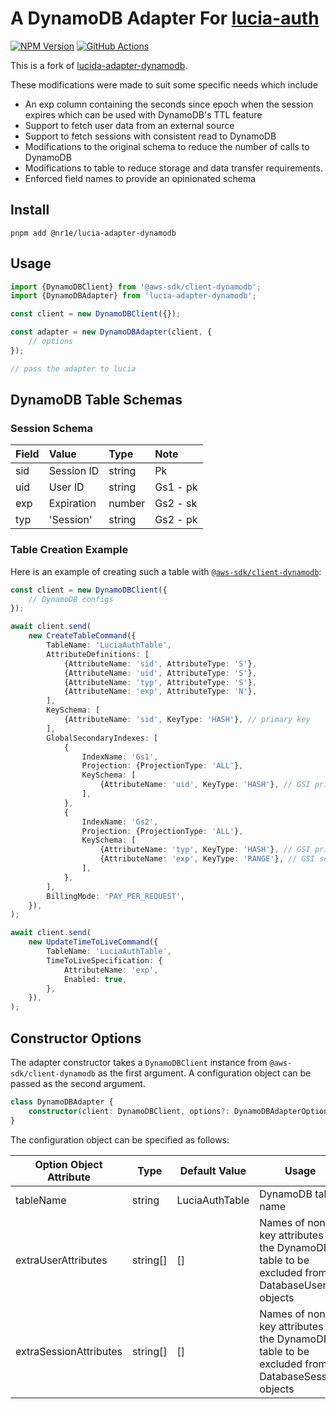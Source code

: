 # A DynamoDB Adapter For [lucia-auth](https://github.com/lucia-auth/lucia)

[![NPM Version][npm-image]][npm-url]
[![GitHub Actions][github-image]][github-url]

This is a fork of [lucida-adapter-dynamodb](https://github.com/choutianxius/lucia-adapter-dynamodb).

These modifications were made to suit some specific needs which include

- An exp column containing the seconds since epoch when the session expires which can be used with DynamoDB's TTL feature
- Support to fetch user data from an external source
- Support to fetch sessions with consistent read to DynamoDB
- Modifications to the original schema to reduce the number of calls to DynamoDB
- Modifications to table to reduce storage and data transfer requirements.
- Enforced field names to provide an opinionated schema

## Install

```shell
pnpm add @nr1e/lucia-adapter-dynamodb
```

## Usage

```javascript
import {DynamoDBClient} from '@aws-sdk/client-dynamodb';
import {DynamoDBAdapter} from 'lucia-adapter-dynamodb';

const client = new DynamoDBClient({});

const adapter = new DynamoDBAdapter(client, {
    // options
});

// pass the adapter to lucia
```

## DynamoDB Table Schemas

### Session Schema

| Field | Value      | Type   | Note     |
| :---- | :--------- | :----- | :------- |
| sid   | Session ID | string | Pk       |
| uid   | User ID    | string | Gs1 - pk |
| exp   | Expiration | number | Gs2 - sk |
| typ   | 'Session'  | string | Gs2 - pk |

### Table Creation Example

Here is an example of creating such a table
with [`@aws-sdk/client-dynamodb`](https://docs.aws.amazon.com/AWSJavaScriptSDK/v3/latest/client/dynamodb/):

```typescript
const client = new DynamoDBClient({
    // DynamoDB configs
});

await client.send(
    new CreateTableCommand({
        TableName: 'LuciaAuthTable',
        AttributeDefinitions: [
            {AttributeName: 'sid', AttributeType: 'S'},
            {AttributeName: 'uid', AttributeType: 'S'},
            {AttributeName: 'typ', AttributeType: 'S'},
            {AttributeName: 'exp', AttributeType: 'N'},
        ],
        KeySchema: [
            {AttributeName: 'sid', KeyType: 'HASH'}, // primary key
        ],
        GlobalSecondaryIndexes: [
            {
                IndexName: 'Gs1',
                Projection: {ProjectionType: 'ALL'},
                KeySchema: [
                    {AttributeName: 'uid', KeyType: 'HASH'}, // GSI primary key
                ],
            },
            {
                IndexName: 'Gs2',
                Projection: {ProjectionType: 'ALL'},
                KeySchema: [
                    {AttributeName: 'typ', KeyType: 'HASH'}, // GSI primary key
                    {AttributeName: 'exp', KeyType: 'RANGE'}, // GSI sort key
                ],
            },
        ],
        BillingMode: 'PAY_PER_REQUEST',
    }),
);

await client.send(
    new UpdateTimeToLiveCommand({
        TableName: 'LuciaAuthTable',
        TimeToLiveSpecification: {
            AttributeName: 'exp',
            Enabled: true,
        },
    }),
);
```

## Constructor Options

The adapter constructor takes a `DynamoDBClient` instance from `@aws-sdk/client-dynamodb` as the first argument. A
configuration object can be passed as the second argument.

```typescript
class DynamoDBAdapter {
    constructor(client: DynamoDBClient, options?: DynamoDBAdapterOptions);
}
```

The configuration object can be specified as follows:

| Option Object Attribute | Type     | Default Value  | Usage                                                                                         |
| ----------------------- | -------- | -------------- | --------------------------------------------------------------------------------------------- |
| tableName               | string   | LuciaAuthTable | DynamoDB table name                                                                           |
| extraUserAttributes     | string[] | []             | Names of non-key attributes in the DynamoDB table to be excluded from DatabaseUser objects    |
| extraSessionAttributes  | string[] | []             | Names of non-key attributes in the DynamoDB table to be excluded from DatabaseSession objects |

[github-url]: https://github.com/nr1etech/lucia-adapter-dynamodb/actions
[github-image]: https://github.com/nr1etech/lucia-adapter-dynamodb/workflows/ci/badge.svg
[npm-url]: https://npmjs.org/package/@nr1e/lucia-adapter-dynamodb
[npm-image]: https://img.shields.io/npm/v/@nr1e/lucia-adapter-dynamodb.svg
